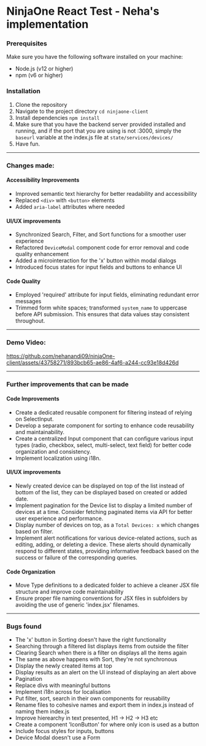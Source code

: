 # NinjaOne React Test - Neha's implementation

### Prerequisites

Make sure you have the following software installed on your machine:

- Node.js (v12 or higher)
- npm (v6 or higher)

### Installation

1. Clone the repository
2. Navigate to the project directory `cd ninjaone-client`
3. Install dependencies `npm install`
4. Make sure that you have the backend server provided installed and running, and if the port that you are using is not :3000, simply the `baseurl` variable at the index.js file at `state/services/devices/`
5. Have fun.

---

### Changes made:

#### Accessibility Improvements

- Improved semantic text hierarchy for better readability and accessibility
- Replaced `<div>` with `<button>` elements
- Added `aria-label` attributes where needed

#### UI/UX improvements

- Synchronized Search, Filter, and Sort functions for a smoother user experience
- Refactored `DeviceModal` component code for error removal and code quality enhancement
- Added a microinteraction for the 'x' button within modal dialogs
- Introduced focus states for input fields and buttons to enhance UI

#### Code Quality

- Employed 'required' attribute for input fields, eliminating redundant error messages
- Trimmed form white spaces; transformed `system_name` to uppercase before API submission. This ensures that data values stay consistent throughout.

---

### Demo Video:

https://github.com/nehanandi09/ninjaOne-client/assets/43758271/893bcb65-ae86-4af6-a244-cc93e18d426d

___

### Further improvements that can be made

#### Code Improvements

- Create a dedicated reusable component for filtering instead of relying on SelectInput.
- Develop a separate component for sorting to enhance code reusability and maintainability.
- Create a centralized Input component that can configure various input types (radio, checkbox, select, multi-select, text field) for better code organization and consistency.
- Implement localization using i18n.

#### UI/UX improvements

- Newly created device can be displayed on top of the list instead of bottom of the list, they can be displayed based on created or added date.
- Implement pagination for the Device list to display a limited number of devices at a time. Consider fetching paginated items via API for better user experience and performance.
- Display number of devices on top, as a `Total Devices: x` which changes based on filter.
- Implement alert notifications for various device-related actions, such as editing, adding, or deleting a device. These alerts should dynamically respond to different states, providing informative feedback based on the success or failure of the corresponding queries.

#### Code Organization

- Move Type definitions to a dedicated folder to achieve a cleaner JSX file structure and improve code maintainability
- Ensure proper file naming conventions for JSX files in subfolders by avoiding the use of generic 'index.jsx' filenames.

---

### Bugs found

- The 'x' button in Sorting doesn't have the right functionality
- Searching through a filtered list displays items from outside the filter
- Clearing Search when there is a filter on displays all the items again
- The same as above happens with Sort, they're not synchronous
- Display the newly created items at top
- Display results as an alert on the UI instead of displaying an alert above
- Pagination
- Replace divs with meaningful buttons
- Implement i18n across for localisation
- Put filter, sort, search in their own components for reusability
- Rename files to cohesive names and export them in index.js instead of naming them index.js
- Improve hierearchy in text presented, H1 -> H2 -> H3 etc
- Create a component 'IconButton' for where only icon is used as a button
- Include focus styles for inputs, buttons
- Device Modal doesn't use a Form
